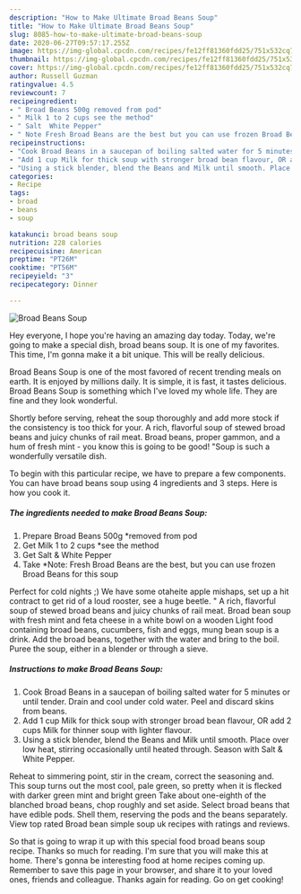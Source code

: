 ```yaml
---
description: "How to Make Ultimate Broad Beans Soup"
title: "How to Make Ultimate Broad Beans Soup"
slug: 8085-how-to-make-ultimate-broad-beans-soup
date: 2020-06-27T09:57:17.255Z
image: https://img-global.cpcdn.com/recipes/fe12ff81360fdd25/751x532cq70/broad-beans-soup-recipe-main-photo.jpg
thumbnail: https://img-global.cpcdn.com/recipes/fe12ff81360fdd25/751x532cq70/broad-beans-soup-recipe-main-photo.jpg
cover: https://img-global.cpcdn.com/recipes/fe12ff81360fdd25/751x532cq70/broad-beans-soup-recipe-main-photo.jpg
author: Russell Guzman
ratingvalue: 4.5
reviewcount: 7
recipeingredient:
- " Broad Beans 500g removed from pod"
- " Milk 1 to 2 cups see the method"
- " Salt  White Pepper"
- " Note Fresh Broad Beans are the best but you can use frozen Broad Beans for this soup"
recipeinstructions:
- "Cook Broad Beans in a saucepan of boiling salted water for 5 minutes or until tender. Drain and cool under cold water. Peel and discard skins from beans."
- "Add 1 cup Milk for thick soup with stronger broad bean flavour, OR add 2 cups Milk for thinner soup with lighter flavour."
- "Using a stick blender, blend the Beans and Milk until smooth. Place over low heat, stirring occasionally until heated through. Season with Salt &amp; White Pepper."
categories:
- Recipe
tags:
- broad
- beans
- soup

katakunci: broad beans soup 
nutrition: 228 calories
recipecuisine: American
preptime: "PT26M"
cooktime: "PT56M"
recipeyield: "3"
recipecategory: Dinner

---
```



![Broad Beans Soup](https://img-global.cpcdn.com/recipes/fe12ff81360fdd25/751x532cq70/broad-beans-soup-recipe-main-photo.jpg)

Hey everyone, I hope you're having an amazing day today. Today, we're going to make a special dish, broad beans soup. It is one of my favorites. This time, I'm gonna make it a bit unique. This will be really delicious.

Broad Beans Soup is one of the most favored of recent trending meals on earth. It is enjoyed by millions daily. It is simple, it is fast, it tastes delicious. Broad Beans Soup is something which I've loved my whole life. They are fine and they look wonderful.

Shortly before serving, reheat the soup thoroughly and add more stock if the consistency is too thick for your. A rich, flavorful soup of stewed broad beans and juicy chunks of rail meat. Broad beans, proper gammon, and a hum of fresh mint - you know this is going to be good! &#34;Soup is such a wonderfully versatile dish.


To begin with this particular recipe, we have to prepare a few components. You can have broad beans soup using 4 ingredients and 3 steps. Here is how you cook it.

<!--inarticleads1-->

##### The ingredients needed to make Broad Beans Soup:

1. Prepare  Broad Beans 500g *removed from pod
1. Get  Milk 1 to 2 cups *see the method
1. Get  Salt &amp; White Pepper
1. Take  *Note: Fresh Broad Beans are the best, but you can use frozen Broad Beans for this soup


Perfect for cold nights ;) We have some otaheite apple mishaps, set up a hit contract to get rid of a loud rooster, see a huge beetle. &#34; A rich, flavorful soup of stewed broad beans and juicy chunks of rail meat. Broad bean soup with fresh mint and feta cheese in a white bowl on a wooden Light food containing broad beans, cucumbers, fish and eggs, mung bean soup is a drink. Add the broad beans, together with the water and bring to the boil. Puree the soup, either in a blender or through a sieve. 

<!--inarticleads2-->

##### Instructions to make Broad Beans Soup:

1. Cook Broad Beans in a saucepan of boiling salted water for 5 minutes or until tender. Drain and cool under cold water. Peel and discard skins from beans.
1. Add 1 cup Milk for thick soup with stronger broad bean flavour, OR add 2 cups Milk for thinner soup with lighter flavour.
1. Using a stick blender, blend the Beans and Milk until smooth. Place over low heat, stirring occasionally until heated through. Season with Salt &amp; White Pepper.


Reheat to simmering point, stir in the cream, correct the seasoning and. This soup turns out the most cool, pale green, so pretty when it is flecked with darker green mint and bright green Take about one-eighth of the blanched broad beans, chop roughly and set aside. Select broad beans that have edible pods. Shell them, reserving the pods and the beans separately. View top rated Broad bean simple soup uk recipes with ratings and reviews. 

So that is going to wrap it up with this special food broad beans soup recipe. Thanks so much for reading. I'm sure that you will make this at home. There's gonna be interesting food at home recipes coming up. Remember to save this page in your browser, and share it to your loved ones, friends and colleague. Thanks again for reading. Go on get cooking!
